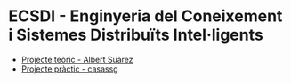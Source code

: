 # ECSDI - Enginyeria del Coneixement i Sistemes Distribuïts Intel·ligents
- [Projecte teòric - Albert Suàrez](https://github.com/AlbertSuarez/Practica-ECSDI)
- [Projecte pràctic - casassg](https://github.com/casassg/ecsdi-amazon)
